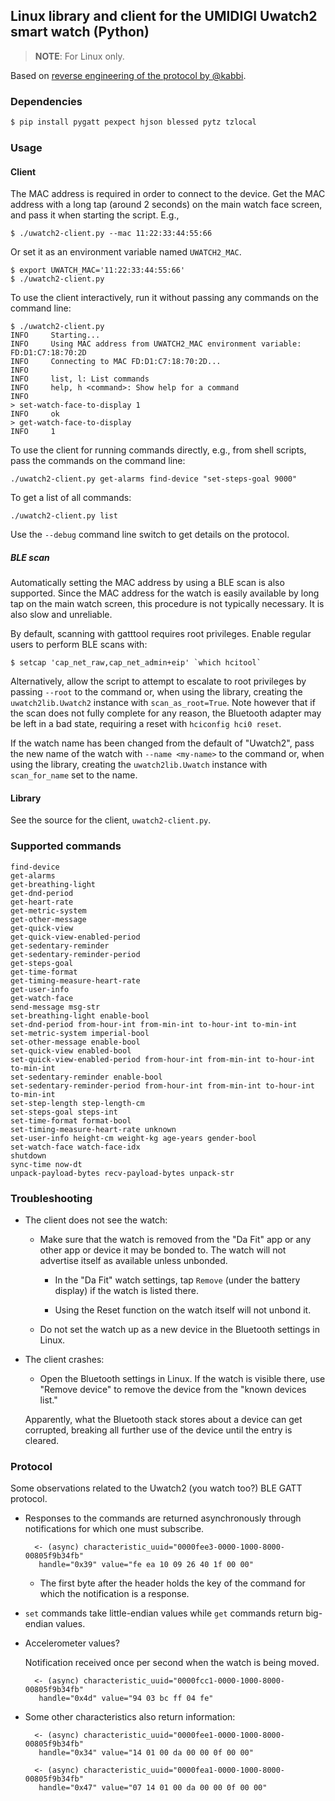 ## Linux library and client for the UMIDIGI Uwatch2 smart watch (Python)

> **NOTE**: For Linux only.

Based on [reverse engineering of the protocol by @kabbi](https://gist.github.com/kabbi/854a541c1a32e15fb0dfa3338f4ee4a9).

### Dependencies

```bash
$ pip install pygatt pexpect hjson blessed pytz tzlocal
```

### Usage

#### Client

The MAC address is required in order to connect to the device. Get the MAC address with a long tap (around 2 seconds) on the main watch face screen, and pass it when starting the script. E.g.,

    $ ./uwatch2-client.py --mac 11:22:33:44:55:66

Or set it as an environment variable named `UWATCH2_MAC`.

    $ export UWATCH_MAC='11:22:33:44:55:66'
    $ ./uwatch2-client.py

To use the client interactively, run it without passing any commands on the command line:

    $ ./uwatch2-client.py
    INFO     Starting...
    INFO     Using MAC address from UWATCH2_MAC environment variable: FD:D1:C7:18:70:2D
    INFO     Connecting to MAC FD:D1:C7:18:70:2D...
    INFO     
    INFO     list, l: List commands
    INFO     help, h <command>: Show help for a command
    INFO     
    > set-watch-face-to-display 1
    INFO     ok
    > get-watch-face-to-display
    INFO     1

To use the client for running commands directly, e.g., from shell scripts, pass the
commands on the command line:

    ./uwatch2-client.py get-alarms find-device "set-steps-goal 9000" 

To get a list of all commands:

    ./uwatch2-client.py list
    
    
Use the `--debug` command line switch to get details on the protocol.

 
##### BLE scan

Automatically setting the MAC address by using a BLE scan is also supported. Since the MAC address for the watch is easily available by long tap on the main watch screen, this procedure is not typically necessary. It is also slow and unreliable.

By default, scanning with gatttool requires root privileges. Enable regular users to perform BLE scans with:

    $ setcap 'cap_net_raw,cap_net_admin+eip' `which hcitool`
    
Alternatively, allow the script to attempt to escalate to root privileges by passing `--root` to the command or, when using the library, creating the `uwatch2lib.Uwatch2` instance with `scan_as_root=True`. Note however that if the scan does not fully complete for any reason, the Bluetooth adapter may be left in a bad state, requiring a reset with `hciconfig hci0 reset`.

If the watch name has been changed from the default of "Uwatch2", pass the new name of the watch with `--name <my-name>` to the command or, when using the library, creating the `uwatch2lib.Uwatch` instance with `scan_for_name` set to the name.
    
#### Library

See the source for the client, `uwatch2-client.py`.

### Supported commands

```none
find-device
get-alarms
get-breathing-light
get-dnd-period
get-heart-rate
get-metric-system
get-other-message
get-quick-view
get-quick-view-enabled-period
get-sedentary-reminder
get-sedentary-reminder-period
get-steps-goal
get-time-format
get-timing-measure-heart-rate
get-user-info
get-watch-face
send-message msg-str
set-breathing-light enable-bool
set-dnd-period from-hour-int from-min-int to-hour-int to-min-int
set-metric-system imperial-bool
set-other-message enable-bool
set-quick-view enabled-bool
set-quick-view-enabled-period from-hour-int from-min-int to-hour-int to-min-int
set-sedentary-reminder enable-bool
set-sedentary-reminder-period from-hour-int from-min-int to-hour-int to-min-int
set-step-length step-length-cm
set-steps-goal steps-int
set-time-format format-bool
set-timing-measure-heart-rate unknown
set-user-info height-cm weight-kg age-years gender-bool
set-watch-face watch-face-idx
shutdown
sync-time now-dt
unpack-payload-bytes recv-payload-bytes unpack-str
```
    
### Troubleshooting

- The client does not see the watch:

    - Make sure that the watch is removed from the "Da Fit" app or any other app or device it may be bonded to. The watch will not advertise itself as available unless unbonded.

        - In the "Da Fit" watch settings, tap `Remove` (under the battery display) if the watch is listed there. 

        - Using the Reset function on the watch itself will not unbond it.

    - Do not set the watch up as a new device in the Bluetooth settings in Linux.

- The client crashes:

    - Open the Bluetooth settings in Linux. If the watch is visible there, use "Remove device" to remove the device from the "known devices list."
     
     Apparently, what the Bluetooth stack stores about a device can get corrupted, breaking all further use of the device until the entry is cleared.

### Protocol

Some observations related to the Uwatch2 (you watch too?) BLE GATT protocol.

- Responses to the commands are returned asynchronously through notifications for which one must subscribe.

        <- (async) characteristic_uuid="0000fee3-0000-1000-8000-00805f9b34fb"
         handle="0x39" value="fe ea 10 09 26 40 1f 00 00"

    - The first byte after the header holds the key of the command for which the notification is a response.

- `set` commands take little-endian values while `get` commands return big-endian values.

- Accelerometer values?

    Notification received once per second when the watch is being moved.

        <- (async) characteristic_uuid="0000fcc1-0000-1000-8000-00805f9b34fb"
         handle="0x4d" value="94 03 bc ff 04 fe"
        

- Some other characteristics also return information:  

        <- (async) characteristic_uuid="0000fee1-0000-1000-8000-00805f9b34fb"
         handle="0x34" value="14 01 00 da 00 00 0f 00 00"

        <- (async) characteristic_uuid="0000fea1-0000-1000-8000-00805f9b34fb" 
         handle="0x47" value="07 14 01 00 da 00 00 0f 00 00"
